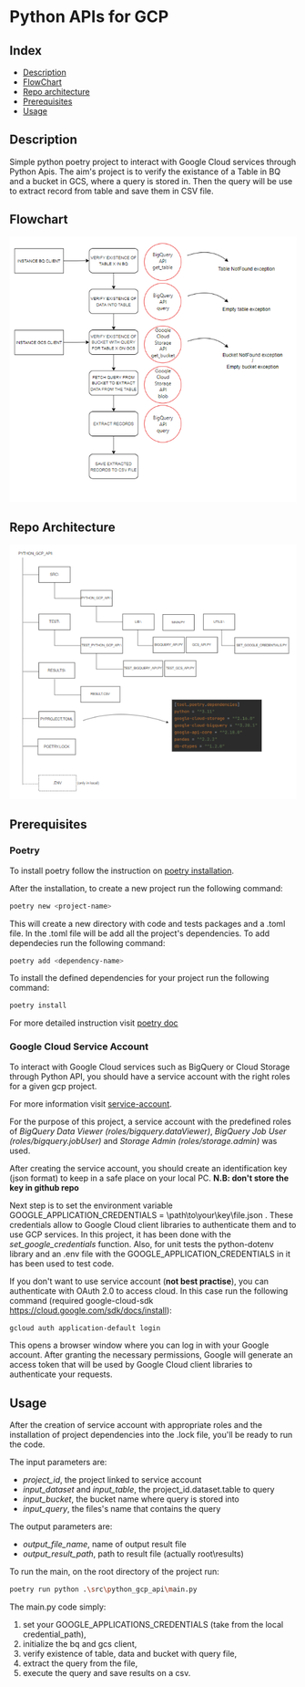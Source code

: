 # Python APIs for GCP

## Index

- [Description](#description)
- [FlowChart](#flowchart)
- [Repo architecture](#repo-architecture)
- [Prerequisites](#prerequisites)
- [Usage](#usage)

## Description
Simple python poetry project to interact with Google Cloud services through Python Apis.
The aim's project is to verify the existance of a Table in BQ and a bucket in GCS, 
where a query is stored in. Then the query will be use to extract record from table and save them in
CSV file. 

## Flowchart
![FLOWCHART](img/Diagram.PNG)


## Repo Architecture
![REPO ARCHITECTURE](img/Repo_architecture.PNG)


## Prerequisites

### Poetry

To install poetry follow the instruction on
[poetry installation](https://python-poetry.org/docs/).

After the installation, to create a new project run the following command:
``` bash
poetry new <project-name>
```
This will create a new directory with code and tests packages and a .toml file.
In the .toml file will be add all the project's dependencies.
To add dependecies run the following command:
``` bash
poetry add <dependency-name>
```
To install the defined dependencies for your project run the following command:
``` bash
poetry install
```
For more detailed instruction visit [poetry doc](https://python-poetry.org/docs/basic-usage/)

### Google Cloud Service Account

To interact with Google Cloud services such as BigQuery or Cloud Storage through Python API, you should have
a service account with the right roles for a given gcp project. 

For more information visit [service-account](https://cloud.google.com/docs/authentication#service-accounts).

For the purpose of this project, a service account with the predefined roles of *BigQuery Data Viewer (roles/bigquery.dataViewer)*, 
*BigQuery Job User (roles/bigquery.jobUser)* and *Storage Admin (roles/storage.admin)* was used. 

After creating the service account, you should create an identification key (json format) to keep in a safe place on 
your local PC.  **N.B: don't store the key in github repo**

Next step is to set the environment variable GOOGLE_APPLICATION_CREDENTIALS = \path\to\your\key\file.json . These 
credentials allow to Google Cloud client libraries to authenticate them and to use GCP services. In this project, it 
has been done with the *set_google_credentials* function. Also, for unit tests the python-dotenv library and an .env 
file with the GOOGLE_APPLICATION_CREDENTIALS in it has been used to test code.

If you don't want to use service account (**not best practise**), you can authenticate with OAuth 2.0 to access cloud.
In this case run the following command (required google-cloud-sdk https://cloud.google.com/sdk/docs/install):
``` bash
gcloud auth application-default login
```
This opens a browser window where you can log in with your Google account. After granting the necessary permissions, 
Google will generate an access token that will be used by Google Cloud client libraries to authenticate your requests.

## Usage

After the creation of service account with appropriate roles and the installation of project dependencies into the .lock
file, you'll be ready to run the code.

The input parameters are:
* _project_id_, the project linked to service account
* _input_dataset_ and _input_table_, the project_id.dataset.table to query
* _input_bucket_, the bucket name where query is stored into
* _input_query_, the files's name that contains the query

The output parameters are:
* _output_file_name_, name of output result file
* _output_result_path_, path to result file (actually root\results\)

To run the main, on the root directory of the project run:
``` bash
poetry run python .\src\python_gcp_api\main.py
```
The main.py code simply:
1) set your GOOGLE_APPLICATIONS_CREDENTIALS (take from the local credential_path), 
2) initialize the bq and gcs client, 
3) verify existence of table, data and bucket with query file, 
4) extract the query from the file,
5) execute the query and save results on a csv.
